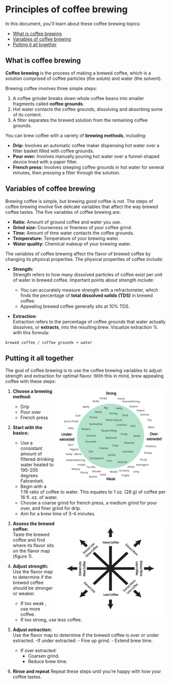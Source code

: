 # Principles of coffee brewing  

In this document, you'll learn about these coffee brewing topics: 
- [What is coffee brewing](#what-is-coffee-brewing) 
- [Variables of coffee brewing](#variables-of-coffee-brewing) 
- [Putting it all together](#putting-it-all-together)

## What is coffee brewing   
**Coffee brewing** is the process of making a brewed coffee, which is a solution comprised of coffee particles (the solute) and water (the solvent). 

Brewing coffee involves three simple steps: 
1. A coffee grinder breaks down whole coffee beans into smaller fragments called **coffee grounds**. 
2. Hot water contacts the coffee grounds, dissolving and absorbing some of its content. 
3. A filter separates the brewed solution from the remaining coffee grounds.  
 
You can brew coffee with a variety of **brewing methods**, including:
- **Drip:** Involves an automatic coffee maker dispensing hot water over a filter basket filled with coffee grounds. 
- **Pour over:** Involves manually pouring hot water over a funnel-shaped device lined with a paper filter. 
- **French press:** Involves steeping coffee grounds in hot water for several minutes, then pressing a filter through the solution. 

## Variables of coffee brewing 
Brewing coffee is simple, but brewing *good* coffee is not. The steps of coffee brewing involve five delicate variables that affect the way brewed coffee tastes. The five variables of coffee brewing are: 
- **Ratio:** Amount of ground coffee and water you use.
- **Grind size:** Courseness or fineness of your coffee grind. 
- **Time:** Amount of time water contacts the coffee grounds.
- **Temperature:** Temperature of your brewing water.   
- **Water quality:** Chemical makeup of your brewing water. 

The variables of coffee brewing affect the flavor of brewed coffee by changing its physical properties. The physical properties of coffee include:  

- **Strength:**<br>
Strength refers to how many dissolved particles of coffee exist per unit of water in brewed coffee. Important points about strength include: 
    - You can accurately measure strength with a refractometer, which finds the percentage of **total dissolved solids (TDS)** in brewed coffee.
    - Appealing brewed coffee generally sits at 10% TDS.   

- **Extraction:**<br>
Extraction refers to the percentage of coffee grounds that water actually dissolves, or **extracts**, into the resulting brew. Visualize extraction % with this formula:
```
brewed coffee / coffee grounds + water
``` 

## Putting it all together  
The goal of coffee brewing is to use the coffee brewing variables to adjust strength and extraction for optimal flavor. With this in mind, brew appealing coffee with these steps: 

<img src="principles-of-coffee-brewing/flavor map.png" 
     alt="flavor map"
     width="350"
     height="300"
     align="right"/>

1. **Choose a brewing method:**
    - Drip 
    - Pour over 
    - French press 

2. **Start with the basics:** 
    - Use a consistant amount of filtered drinking water heated to 195-205 degrees Fahrenheit. 
    - Begin with a 1:16 ratio of coffee to water. This equates to 1 oz. (28 g) of coffee per 16 fl. oz. of water. 
    - Choose a coarse grind for french press, a medium grind for pour over, and finer grind for drip. 
    - Aim for a brew time of 3-4 minutes. 

<img src="principles-of-coffee-brewing/flavor-compass.png" 
     alt="flavor compass"
     width="350"
     height="300"
     align="right"/> 

3. **Assess the brewed coffee:**<br>
Taste the brewed coffee and find where its flavor sits on the flavor map (figure 1). 

4. **Adjust strength:**
Use the flavor map to determine if the brewed coffee should be stronger or weaker. 
    - If too weak , use more coffee.
    - If too strong, use less coffee.  
    
5. **Adjust extraction:**<br>
Use the flavor map to determine if the brewed coffee is over or under extracted.
    -If under extracted:
        - Fine up grind. 
        - Extend brew time. 
    - If over extracted: 
        - Coarsen grind.
        - Reduce brew time. 
        
6. **Rinse and repeat** 
Repeat these steps until you're happy with how your coffee tastes.       
